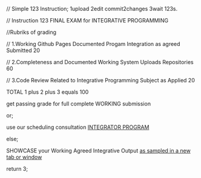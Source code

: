 //  Simple 123 Instruction;  1upload 2edit commit2changes 3wait 123s.

//  Instruction 123 FINAL EXAM for INTEGRATIVE PROGRAMMING
<p> //Rubriks of grading </p>
<p> // 1.Working Github Pages Documented Progam Integration as agreed Submitted   20 </p>
<p> // 2.Completeness and Documented Working System Uploads Repositories          60 </p>
<p> // 3.Code Review Related to Integrative Programming Subject as Applied        20 </p>
<p>  TOTAL 1 plus 2 plus 3 equals                                                100 </p>
<p> get passing grade for full complete WORKING submission </p>
<p> or; </p>
<p> use our scheduling consultation <a href="https://calendly.com/armadeloibm/grade-consultation-with-nu-my-scholars"> INTEGRATOR PROGRAM </a> </p>
<p> else; </p>
<p> SHOWCASE your Working Agreed Integrative Output <a href="https://armadelo99-ibm-developer.github.io/simple_youtube1/" target="_blank"> as sampled in a new tab or window</a></p>
<p> return 3; </p> 

